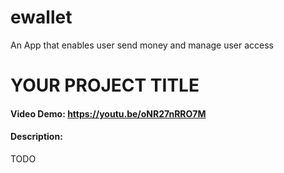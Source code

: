 # ewallet
An App that enables user send money and manage user access

# YOUR PROJECT TITLE
#### Video Demo:  https://youtu.be/oNR27nRRO7M
#### Description:
TODO
